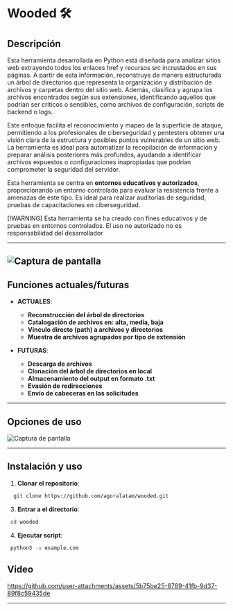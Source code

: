 # Wooded 🛠️  

## Descripción  
Esta herramienta desarrollada en Python está diseñada para analizar sitios web extrayendo todos los enlaces href y recursos src incrustados en sus páginas. A partir de esta información, reconstruye de manera estructurada un árbol de directorios que representa la organización y distribución de archivos y carpetas dentro del sitio web. Además, clasifica y agrupa los archivos encontrados según sus extensiones, identificando aquellos que podrían ser críticos o sensibles, como archivos de configuración, scripts de backend o logs.

Este enfoque facilita el reconocimiento y mapeo de la superficie de ataque, permitiendo a los profesionales de ciberseguridad y pentesters obtener una visión clara de la estructura y posibles puntos vulnerables de un sitio web. La herramienta es ideal para automatizar la recopilación de información y preparar análisis posteriores más profundos, ayudando a identificar archivos expuestos o configuraciones inapropiadas que podrían comprometer la seguridad del servidor.

Esta herramienta se centra en **entornos educativos y autorizados**, proporcionando un entorno controlado para evaluar la resistencia frente a amenazas de este tipo. Es ideal para realizar auditorías de seguridad, pruebas de capacitaciones en ciberseguridad.

[!WARNING]
Esta herramienta se ha creado con fines educativos y de pruebas en entornos controlados. El uso no autorizado no es responsabilidad del desarrollador

---
![Captura de pantalla](https://i.ibb.co/wNgXCVQq/a-digital-illustration-of-a-terminal-win-mxk5-Dmh-YTPGMg-WOMew-POFA-Ysirh6-PRXyn-LMLgu-Ii2-DA.jpg)
---
## Funciones actuales/futuras
- **ACTUALES**:  
  - **Reconstrucción del árbol de directorios**   
  - **Catalogación de archivos en: alta, media, baja**  
  - **Vínculo directo (path) a archivos y directorios**  
  - **Muestra de archivos agrupados por tipo de extensión**

- **FUTURAS**:
  - **Descarga de archivos**  
  - **Clonación del árbol de directorios en local**  
  - **Almacenamiento del output en formato .txt**  
  - **Evasión de redirecciones**  
  - **Envío de cabeceras en las solicitudes**
---

## Opciones de uso
![Captura de pantalla](https://i.ibb.co/N6xXLf7z/rassssssss.png)

---

## Instalación y uso
1. **Clonar el repositorio**:
  ```bash
    git clone https://github.com/agoralatam/wooded.git
  ```
3. **Entrar a el directorio**:
  ```bash 
   cd wooded
  ```
4.  **Ejecutar script**:
  ```bash 
   python3 -u example.com
  ```
## Video
https://github.com/user-attachments/assets/5b75be25-8769-41fb-9d37-89f8c59435de

---


